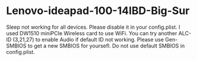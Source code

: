 # Lenovo-ideapad-100-14IBD-Big-Sur
Sleep not working for all devices. Please disable it in your config.plist.
I used DW1510 miniPCIe Wireless card to use WiFi.
You can try another ALC-ID (3,21,27) to enable Audio if default ID not working.
Please use Gen-SMBIOS to get a new SMBIOS for yoursefl. Do not use default SMBIOS in config.plist.
